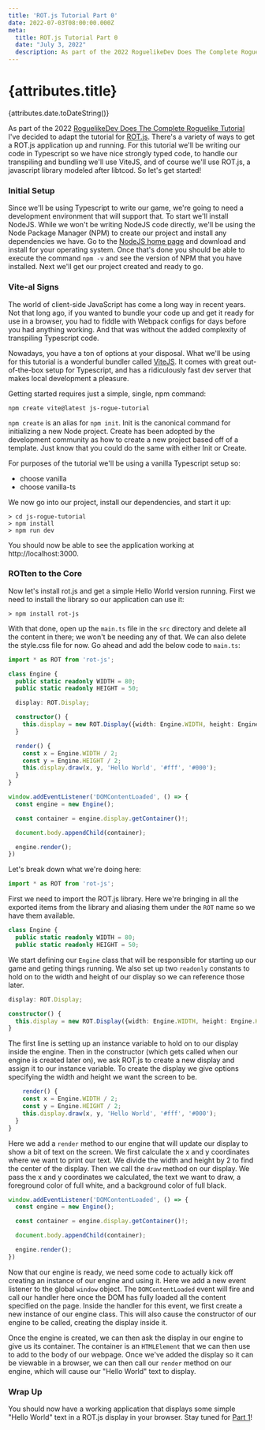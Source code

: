 ```yaml
---
title: 'ROT.js Tutorial Part 0'
date: 2022-07-03T08:00:00.000Z
meta:
  title: ROT.js Tutorial Part 0 
  date: "July 3, 2022"
  description: As part of the 2022 RoguelikeDev Does The Complete Roguelike Tutorial I've decided to adapt the tutorial for ROT.js. There's a variety of ways to get a ROT.js application up and running. For this tutorial we'll be writing our code in Typescript so we have nice strongly typed code, to handle our transpiling and bundling we'll use ViteJS, and of course we'll use ROT.js, a javascript library modeled after libtcod. So let's get started!
---
```


# {attributes.title}
{attributes.date.toDateString()}

As part of the 2022 [RoguelikeDev Does The Complete Roguelike Tutorial](https://www.reddit.com/r/roguelikedev/comments/vm9yam/roguelikedev_does_the_complete_roguelike_tutorial/)
I've decided to adapt the tutorial for [ROT.js](https://ondras.github.io/rot.js/hp/). There's a variety of ways to 
get a ROT.js application up and running. For this tutorial we'll be writing our code in Typescript so we have nice
strongly typed code, to handle our transpiling and bundling we'll use ViteJS, and of course we'll use ROT.js, a javascript
library modeled after libtcod. So let's get started!

### Initial Setup

Since we'll be using Typescript to write our game, we're going to need a development environment that will support that.
To start we'll install NodeJS. While we won't be writing NodeJS code directly, we'll be using the Node Package Manager
(NPM) to create our project and install any dependencies we have. Go to the [NodeJS home page](https://nodejs.org/) and
download and install for your operating system. Once that's done you should be able to execute the command `npm -v` and 
see the version of NPM that you have installed. Next we'll get our project created and ready to go.

### Vite-al Signs

The world of client-side JavaScript has come a long way in recent years. Not that long ago, if you wanted to bundle
your code up and get it ready for use in a browser, you had to fiddle with Webpack configs for days before you had
anything working. And that was without the added complexity of transpiling Typescript code. 

Nowadays, you have a ton of options at your disposal. What we'll be using for this tutorial is a wonderful bundler
called [ViteJS](https://vitejs.dev/). It comes with great out-of-the-box setup for Typescript, and has a ridiculously fast dev server
that makes local development a pleasure. 

Getting started requires just a simple, single, npm command:

```
npm create vite@latest js-rogue-tutorial
```

`npm create` is an alias for `npm init`. Init is the canonical command for initializing a new Node project. Create has
been adopted by the development community as how to create a new project based off of a template. Just know that you could
do the same with either Init or Create. 

For purposes of the tutorial we'll be using a vanilla Typescript setup so:

- choose vanilla
- choose vanilla-ts

We now go into our project, install our dependencies, and start it up:

```
> cd js-rogue-tutorial
> npm install
> npm run dev
```

You should now be able to see the application working at http://localhost:3000. 

### ROTten to the Core

Now let's install rot.js and get a simple Hello World version running. First we need to install the library so 
our application can use it:

```
> npm install rot-js
```

With that done, open up the `main.ts` file in the `src` directory and delete all the content in there; we won't
be needing any of that. We can also delete the style.css file for now. Go ahead and add the below code to `main.ts`:

```typescript
import * as ROT from 'rot-js';

class Engine {
  public static readonly WIDTH = 80;
  public static readonly HEIGHT = 50;

  display: ROT.Display;

  constructor() {
    this.display = new ROT.Display({width: Engine.WIDTH, height: Engine.HEIGHT});
  }

  render() {
    const x = Engine.WIDTH / 2;
    const y = Engine.HEIGHT / 2;
    this.display.draw(x, y, 'Hello World', '#fff', '#000');
  }
}

window.addEventListener('DOMContentLoaded', () => {
  const engine = new Engine();

  const container = engine.display.getContainer()!;

  document.body.appendChild(container);

  engine.render();
})
```

Let's break down what we're doing here:

```typescript
import * as ROT from 'rot-js';
```

First we need to import the ROT.js library. Here we're bringing in all the exported items from the library and aliasing
them under the `ROT` name so we have them available. 

```typescript
class Engine {
  public static readonly WIDTH = 80;
  public static readonly HEIGHT = 50;
```

We start defining our `Engine` class that will be responsible for starting up our game and geting things running. We also
set up two `readonly` constants to hold on to the width and height of our display so we can reference those later.

```typescript
display: ROT.Display;

constructor() {
  this.display = new ROT.Display({width: Engine.WIDTH, height: Engine.HEIGHT});
}
```

The first line is setting up an instance variable to hold on to our display inside the engine. Then in the constructor
(which gets called when our engine is created later on), we ask ROT.js to create a new display and assign it to our
instance variable. To create the display we give options specifying the width and height we want the screen to be.

```typescript
    render() {
    const x = Engine.WIDTH / 2;
    const y = Engine.HEIGHT / 2;
    this.display.draw(x, y, 'Hello World', '#fff', '#000');
  }
}
```

Here we add a `render` method to our engine that will update our display to show a bit of text on the screen. We first
calculate the x and y coordinates where we want to print our text. We divide the width and height by 2 to find the center
of the display. Then we call the `draw` method on our display. We pass the x and y coordinates we calculated, the text we
want to draw, a foreground color of full white, and a background color of full black. 

```typescript
window.addEventListener('DOMContentLoaded', () => {
  const engine = new Engine();

  const container = engine.display.getContainer()!;

  document.body.appendChild(container);

  engine.render();
})
```

Now that our engine is ready, we need some code to actually kick off creating an instance of our engine and using it.
Here we add a new event listener to the global `window` object. The `DOMContentLoaded` event will fire and call our handler
here once the DOM has fully loaded all the content specified on the page. Inside the handler for this event, we first
create a new instance of our engine class. This will also cause the constructor of our engine to be called, creating the
display inside it. 

Once the engine is created, we can then ask the display in our engine to give us its container. The container is an `HTMLElement`
that we can then use to add to the body of our webpage. Once we've added the display so it can be viewable in a browser,
we can then call our `render` method on our engine, which will cause our "Hello World" text to display.

### Wrap Up

You should now have a working application that displays some simple "Hello World" text in a ROT.js display in your browser.
Stay tuned for [Part 1](/rotjs-tutorial/part1)!